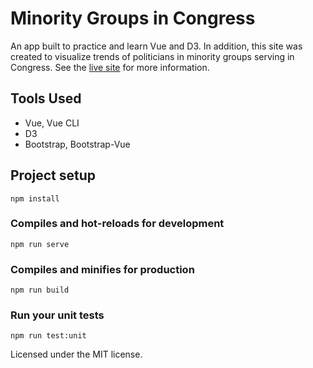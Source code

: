 # Minority Groups in Congress
An app built to practice and learn Vue and D3. In addition, this site was created to visualize trends of politicians in minority groups serving in Congress. See the [live site](https://minority-groups-in-congress.herokuapp.com/timeline) for more information.

## Tools Used
- Vue, Vue CLI
- D3
- Bootstrap, Bootstrap-Vue

## Project setup
```
npm install
```

### Compiles and hot-reloads for development
```
npm run serve
```

### Compiles and minifies for production
```
npm run build
```

### Run your unit tests
```
npm run test:unit
```


Licensed under the MIT license.